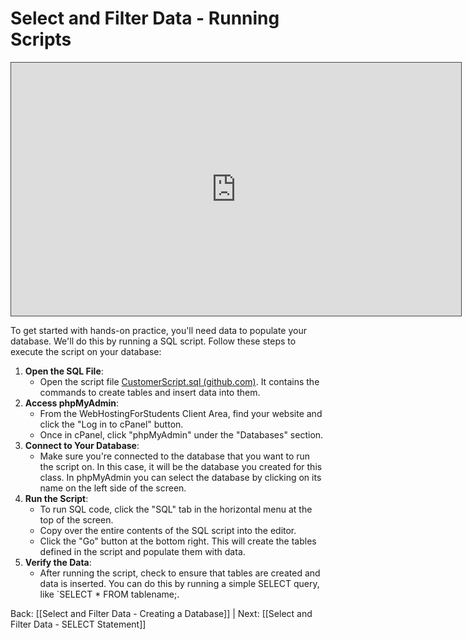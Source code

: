 # Select and Filter Data - Running Scripts

<iframe src="https://egator.hosted.panopto.com/Panopto/Pages/Embed.aspx?id=3b6bc768-5330-4f2b-9f42-b0f20177a502&autoplay=false&offerviewer=true&showtitle=true&showbrand=true&captions=false&interactivity=all" height="405" width="720" style="border: 1px solid #464646;" allowfullscreen allow="autoplay" aria-label="Panopto Embedded Video Player"></iframe>

To get started with hands-on practice, you'll need data to populate your database. We'll do this by running a SQL script. Follow these steps to execute the script on your database:

1. **Open the SQL File**:
    - Open the script file <a href="https://github.com/kellerflint/Class-Intro-SQL/blob/hugo/content/Files/CustomerScript.sql" target="_blank">CustomerScript.sql (github.com)</a>. It contains the commands to create tables and insert data into them.
2. **Access phpMyAdmin**:
    - From the WebHostingForStudents Client Area, find your website and click the "Log in to cPanel" button.
    - Once in cPanel, click "phpMyAdmin" under the "Databases" section.
3. **Connect to Your Database**:
    - Make sure you're connected to the database that you want to run the script on. In this case, it will be the database you created for this class. In phpMyAdmin you can select the database by clicking on its name on the left side of the screen.
4. **Run the Script**:
    - To run SQL code, click the "SQL" tab in the horizontal menu at the top of the screen.
    - Copy over the entire contents of the SQL script into the editor. 
    - Click the "Go" button at the bottom right. This will create the tables defined in the script and populate them with data.
5. **Verify the Data**:
    - After running the script, check to ensure that tables are created and data is inserted. You can do this by running a simple SELECT query, like `SELECT * FROM tablename;.

Back: [[Select and Filter Data - Creating a Database]] | Next: [[Select and Filter Data - SELECT Statement]] 
